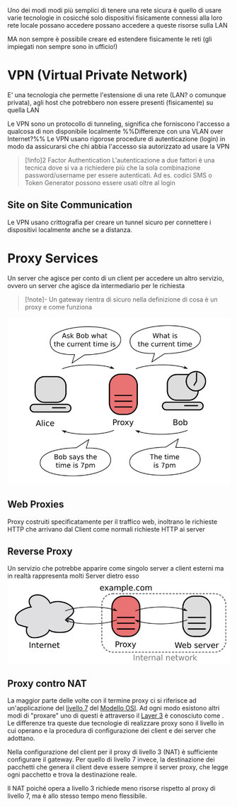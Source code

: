 Uno dei modi modi più semplici di tenere una rete sicura è quello di usare varie tecnologie in cosicché solo dispositivi fisicamente connessi alla loro rete locale possano accedere possano accedere a queste risorse sulla LAN

MA non sempre è possibile creare ed estendere fisicamente le reti (gli impiegati non sempre sono in ufficio!)

# VPN (Virtual Private Network)
E' una tecnologia che permette l'estensione di una rete (LAN? o comunque privata), agli host che potrebbero non essere presenti (fisicamente) su quella LAN

Le VPN sono un protocollo di tunneling, significa che forniscono l'accesso a qualcosa di non disponibile localmente 
%%Differenze con una VLAN over Internet?%%
Le VPN usano rigorose procedure di autenticazione (login) in modo da assicurarsi che chi abbia l'accesso sia autorizzato ad usare la VPN

>[!info]2 Factor Authentication
>L'autenticazione a due fattori è una tecnica dove si va a richiedere più che la sola combinazione password/username per essere autenticati.
>Ad es. codici SMS o Token Generator possono essere usati oltre al login

## Site on Site Communication
Le VPN usano crittografia per creare un tunnel sicuro per connettere i dispositivi localmente anche se a distanza.

# Proxy Services
Un server che agisce per conto di un client per accedere un altro servizio, ovvero un server che agisce da intermediario per le richiesta
>[!note]- 
>Un gateway rientra di sicuro nella definizione di cosa è un proxy e come funziona


![Proxy_concept_en](Studio/Materiali/Proxy_concept_en.svg)

## Web Proxies
Proxy costruiti specificatamente per il traffico web, inoltrano le richieste HTTP che arrivano dal Client come normali richieste HTTP ai server

## Reverse Proxy
Un servizio che potrebbe apparire come singolo server a client esterni ma in realtà rappresenta molti Server dietro esso 
![Reverse_proxy_h2g2bob](Studio/Materiali/Reverse_proxy_h2g2bob.svg)


## Proxy contro NAT
La maggior parte delle volte con il termine proxy ci si riferisce ad un'applicazione del [livello 7](Studio/It%20Support/Bits%20and%20Bytes%20of%20Networking/Application%20Layer.md) del [Modello OSI](Studio/It%20Support/Bits%20and%20Bytes%20of%20Networking/OSI%20model.md).
Ad ogni modo esistono altri modi di "proxare" uno di questi è attraverso il [Layer 3](Studio/It%20Support/Bits%20and%20Bytes%20of%20Networking/Network%20Layer.md) è conosciuto come [](Studio/It%20Support/Bits%20and%20Bytes%20of%20Networking/Basics%20of%20NAT.md#NAT%20Network%20Address%20Translation%7CNAT). Le differenze tra queste due tecnologie di realizzare proxy sono il livello in cui operano e la procedura di configurazione dei client e dei server che adottano.

Nella configurazione del client per il proxy di livello 3 (NAT) è sufficiente configurare il gateway. Per quello di livello 7 invece, la destinazione dei pacchetti che genera il client deve essere sempre il server proxy, che legge ogni pacchetto e trova la destinazione reale.

Il NAT poiché opera a livello 3 richiede meno risorse rispetto al proxy di livello 7, ma è allo stesso tempo meno flessibile.
